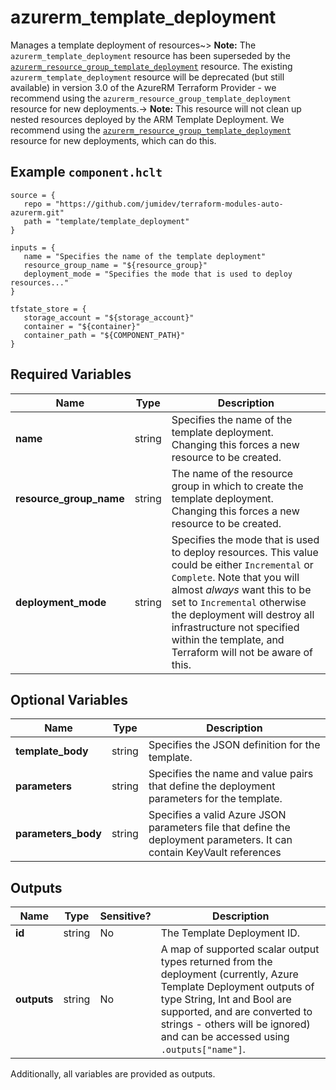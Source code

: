 # azurerm_template_deployment

Manages a template deployment of resources~> **Note:** The `azurerm_template_deployment` resource has been superseded by the [`azurerm_resource_group_template_deployment`](resource_group_template_deployment.html) resource. The existing `azurerm_template_deployment` resource will be deprecated (but still available) in version 3.0 of the AzureRM Terraform Provider - we recommend using the `azurerm_resource_group_template_deployment` resource for new deployments.-> **Note:** This resource will not clean up nested resources deployed by the ARM Template Deployment. We recommend using the [`azurerm_resource_group_template_deployment`](resource_group_template_deployment.html) resource for new deployments, which can do this.

## Example `component.hclt`

```hcl
source = {
   repo = "https://github.com/jumidev/terraform-modules-auto-azurerm.git"   
   path = "template/template_deployment"   
}

inputs = {
   name = "Specifies the name of the template deployment"   
   resource_group_name = "${resource_group}"   
   deployment_mode = "Specifies the mode that is used to deploy resources..."   
}

tfstate_store = {
   storage_account = "${storage_account}"   
   container = "${container}"   
   container_path = "${COMPONENT_PATH}"   
}

```

## Required Variables

| Name | Type |  Description |
| ---- | --------- |  ----------- |
| **name** | string |  Specifies the name of the template deployment. Changing this forces a new resource to be created. | 
| **resource_group_name** | string |  The name of the resource group in which to create the template deployment. Changing this forces a new resource to be created. | 
| **deployment_mode** | string |  Specifies the mode that is used to deploy resources. This value could be either `Incremental` or `Complete`. Note that you will almost *always* want this to be set to `Incremental` otherwise the deployment will destroy all infrastructure not specified within the template, and Terraform will not be aware of this. | 

## Optional Variables

| Name | Type |  Description |
| ---- | --------- |  ----------- |
| **template_body** | string |  Specifies the JSON definition for the template. | 
| **parameters** | string |  Specifies the name and value pairs that define the deployment parameters for the template. | 
| **parameters_body** | string |  Specifies a valid Azure JSON parameters file that define the deployment parameters. It can contain KeyVault references | 



## Outputs

| Name | Type | Sensitive? | Description |
| ---- | ---- | --------- | --------- |
| **id** | string | No  | The Template Deployment ID. | 
| **outputs** | string | No  | A map of supported scalar output types returned from the deployment (currently, Azure Template Deployment outputs of type String, Int and Bool are supported, and are converted to strings - others will be ignored) and can be accessed using `.outputs["name"]`. | 

Additionally, all variables are provided as outputs.
